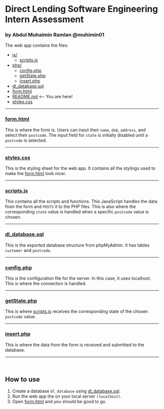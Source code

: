 # Direct Lending Software Engineering Intern Assessment
### by Abdul Muhaimin Ramlan @muhimin01

The web app contains the files:
* [js/](.\Code\js)
  * [scripts.js](.\Code\js\scripts.js)
* [php/](.\Code\php)
  * [config.php](.\Code\php\config.php)
  * [getState.php](.\Code\php\getState.php)
  * [insert.php](.\Code\php\insert.php)
* [dl_database.sql](.\Code\dl_database.sql)
* [form.html](.\Code\form.html)
* [README.md](.\Code\README.md) <-- You are here!
* [styles.css](.\Code\styles.css)

***
### [form.html](.\Code\form.html)
This is where the form is. Users can input their `name`, `dob`, `address`, and select their `postcode`. The input field for `state` is initially disabled until a `postcode` is selected.

***
### [styles.css](.\Code\styles.css)
This is the styling sheet for the web app. It contains all the stylings used to make the [form.html](.\Code\form.html) look nicer.
***
### [scripts.js](.\Code\js\scripts.js)
This contains all the scripts and functions. This JavaScript handles the data from the form and `POSTS` it to the PHP files. This is also where the corresponding `state` value is handled when a specific `postcode` value is chosen.
***
### [dl_database.sql](.\Code\dl_database.sql)
This is the exported database structure from phpMyAdmin. It has tables `customer` and `postcode`.
***
### [config.php](.\Code\php\config.php)
This is the configuration file for the server. In this case, it uses localhost. This is where the connection is handled.
***
### [getState.php](.\Code\php\getState.php)
This is where [scripts.js](.\Code\js\scripts.js) receives the corresponding state of the chosen `postcode` value.
***
### [insert.php](.\Code\php\insert.php)
This is where the data from the form is received and submitted to the database.
***
<br />

## How to use
1. Create a database `dl_database` using [dl_database.sql](.\Code\dl_database.sql).
2. Run the web app the on your local server `(localhost)`.
3. Open [form.html](.\Code\form.html) and you should be good to go.